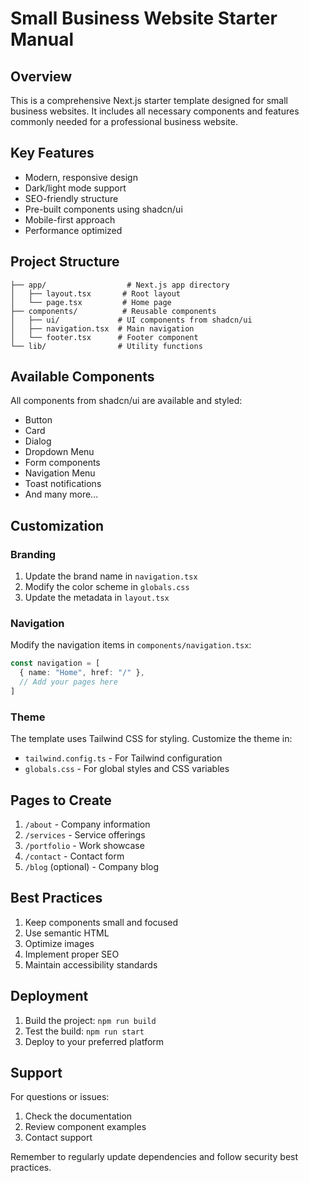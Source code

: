 # Small Business Website Starter Manual

## Overview
This is a comprehensive Next.js starter template designed for small business websites. It includes all necessary components and features commonly needed for a professional business website.

## Key Features
- Modern, responsive design
- Dark/light mode support
- SEO-friendly structure
- Pre-built components using shadcn/ui
- Mobile-first approach
- Performance optimized

## Project Structure
```
├── app/                  # Next.js app directory
│   ├── layout.tsx       # Root layout
│   └── page.tsx         # Home page
├── components/          # Reusable components
│   ├── ui/             # UI components from shadcn/ui
│   ├── navigation.tsx  # Main navigation
│   └── footer.tsx      # Footer component
└── lib/                # Utility functions
```

## Available Components
All components from shadcn/ui are available and styled:
- Button
- Card
- Dialog
- Dropdown Menu
- Form components
- Navigation Menu
- Toast notifications
- And many more...

## Customization

### Branding
1. Update the brand name in `navigation.tsx`
2. Modify the color scheme in `globals.css`
3. Update the metadata in `layout.tsx`

### Navigation
Modify the navigation items in `components/navigation.tsx`:
```typescript
const navigation = [
  { name: "Home", href: "/" },
  // Add your pages here
]
```

### Theme
The template uses Tailwind CSS for styling. Customize the theme in:
- `tailwind.config.ts` - For Tailwind configuration
- `globals.css` - For global styles and CSS variables

## Pages to Create
1. `/about` - Company information
2. `/services` - Service offerings
3. `/portfolio` - Work showcase
4. `/contact` - Contact form
5. `/blog` (optional) - Company blog

## Best Practices
1. Keep components small and focused
2. Use semantic HTML
3. Optimize images
4. Implement proper SEO
5. Maintain accessibility standards

## Deployment
1. Build the project: `npm run build`
2. Test the build: `npm run start`
3. Deploy to your preferred platform

## Support
For questions or issues:
1. Check the documentation
2. Review component examples
3. Contact support

Remember to regularly update dependencies and follow security best practices.